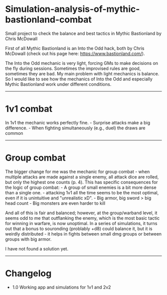 # Simulation-analysis-of-mythic-bastionland-combat
Small project to check the balance and best tactics in Mythic Bastionland by Chris McDowall

First of all Mythic Bastionland is an Into the Odd hack, both by Chris McDowall (check out his page here: https://www.bastionland.com/).

The Into the Odd mechanic is very light, forcing GMs to make decisions on the fly during sessions. Sometimes the improvised rules are good, sometimes they are bad. 
My main problem with light mechanics is balance. So I would like to see how the mechanics of Into the Odd and especially Mythic Bastionland work under different conditions.

---
# 1v1 combat
In 1v1 the mechanic works perfectly fine. 
    - Surprise attacks make a big difference.
    - When fighting simultaneously (e.g., duel) the draws are common 

---
# Group combat
The bigger change for me was the mechanic for group combat - when multiple attacks are made against a single enemy, all attack dice are rolled, but only the highest one counts (p. 4). 
This has specific consequences for the logic of group combat:
    - A group of small enemies is a bit more dense than a single one.
    - attacking 1v1 all the time seems to be the most optimal, even if it is unintuitive and "unrealistic xD".
    - Big armor, big sword > big head count
    - Big monsters are even harder to kill

And all of this is fair and balanced; however, at the group/warband level, it seems odd to me that outflanking the enemy, which is the most basic tactic for winning in warfare, is now unoptimal. In a series of simulations, it turns out that a bonus to souronding (problably +d8) could balance it, but it is weirdly distributed - it helps in fights between small dmg groups or between groups with big armor. 

I have not found a solution yet.

---

# Changelog

- 1.0 Working app and simulations for 1v1 and 2v2
